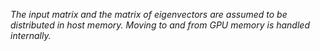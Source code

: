 
_The input matrix and the matrix of eigenvectors are assumed to be distributed in host memory. Moving to and from GPU memory is handled internally._

